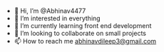 - 👋 Hi, I’m @Abhinav4477
- 👀 I’m interested in everything 
- 🌱 I’m currently learning front end development 
- 💞️ I’m looking to collaborate on small projects 
- 📫 How to reach me abhinavdileep3@gmail.com

<!---
Abhinav4477/Abhinav4477 is a ✨ special ✨ repository because its `README.md` (this file) appears on your GitHub profile.
You can click the Preview link to take a look at your changes.
--->
